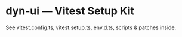 # dyn-ui — Vitest Setup Kit
See vitest.config.ts, vitest.setup.ts, env.d.ts, scripts & patches inside.
